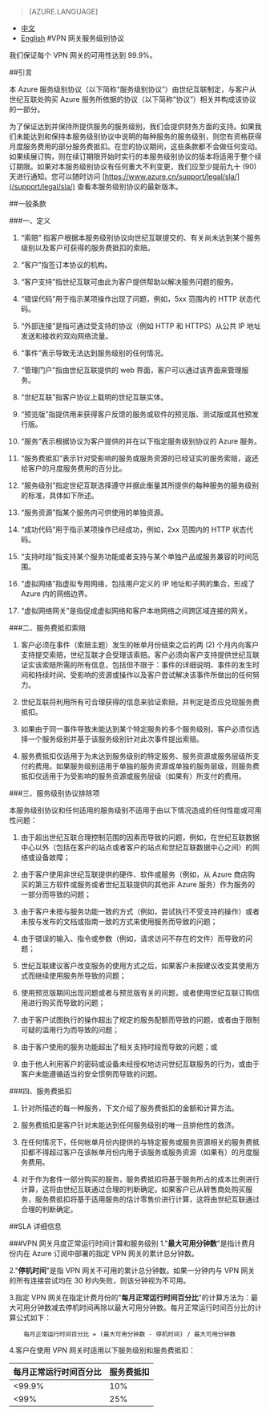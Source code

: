 <properties
	pageTitle=""
    description=""
    services=""
    documentationCenter=""
    authors=""
    manager=""
    editor=""
    tags=""/>

<tags ms.service="legal" ms.date="05/2016" wacn.date="05/2016" wacn.lang="cn"/>

> [AZURE.LANGUAGE]
- [中文](/support/sla/vpn-gateway/)
- [English](/support/sla/vpn-gateway-en/)
#VPN 网关服务级别协议

我们保证每个 VPN 网关的可用性达到 99.9%。


##引言
 

本 Azure 服务级别协议（以下简称“服务级别协议”）由世纪互联制定，与客户从世纪互联处购买 Azure 服务所依据的协议（以下简称“协议”）相关并构成该协议的一部分。

为了保证达到并保持所提供服务的服务级别，我们会提供财务方面的支持。如果我们未能达到和保持本服务级别协议中说明的每种服务的服务级别，则您有资格获得月度服务费用的部分服务费抵扣。在您的协议期间，这些条款都不会做任何变动。如果续展订购，则在续订期限开始时实行的本服务级别协议的版本将适用于整个续订期限。如果对本服务级别协议有任何重大不利变更，我们应至少提前九十 (90) 天进行通知。您可以随时访问 [https://www.azure.cn/support/legal/sla/](/support/legal/sla/) 查看本服务级别协议的最新版本。


##一般条款
 

###一、定义
 
1. “索赔” 指客户根据本服务级别协议向世纪互联提交的、有关尚未达到某个服务级别以及客户可获得的服务费抵扣的索赔。  

2. “客户”指签订本协议的机构。  

3. “客户支持”指世纪互联可由此为客户提供帮助以解决服务问题的服务。  

4. “错误代码”用于指示某项操作出现了问题，例如，5xx 范围内的 HTTP 状态代码。  

5. “外部连接”是指可通过受支持的协议（例如 HTTP 和 HTTPS）从公共 IP 地址发送和接收的双向网络流量。  

6. “事件”表示导致无法达到服务级别的任何情况。  

7. “管理门户”指由世纪互联提供的 web 界面，客户可以通过该界面来管理服务。  

8. “世纪互联”指客户协议上载明的世纪互联实体。  

9. “预览版”指提供用来获得客户反馈的服务或软件的预览版、测试版或其他预发行版。  

10. “服务”表示根据协议为客户提供的并在以下指定服务级别协议的 Azure 服务。  

11. “服务费抵扣”表示针对受影响的服务或服务资源的已经证实的服务索赔，返还给客户的月度服务费用的百分比。 
 
12. “服务级别”指定世纪互联选择遵守并据此衡量其所提供的每种服务的服务级别的标准，具体如下所述。  

13. “服务资源”指某个服务内可供使用的单独资源。  

14. “成功代码”用于指示某项操作已经成功，例如，2xx 范围内的 HTTP 状态代码。  

15. “支持时段”指支持某个服务功能或者支持与某个单独产品或服务兼容的时间范围。  

16. “虚拟网络”指虚拟专用网络，包括用户定义的 IP 地址和子网的集合，形成了 Azure 内的网络边界。 
 
17. “虚拟网络网关”是指促成虚拟网络和客户本地网络之间跨区域连接的网关。  

###二、服务费抵扣索赔

1. 客户必须在事件（索赔主题）发生的帐单月份结束之后的两 (2) 个月内向客户支持提交索赔，世纪互联才会受理该索赔。客户必须向客户支持提供世纪互联证实该索赔所需的所有信息，包括但不限于：事件的详细说明、事件的发生时间和持续时间、受影响的资源或操作以及客户尝试解决该事件所做出的任何努力。  

2. 世纪互联将利用所有可合理获得的信息来验证索赔，并判定是否应兑现服务费抵扣。  

3. 如果由于同一事件导致未能达到某个特定服务的多个服务级别，客户必须仅选择一个服务级别并基于该服务级别针对此次事件提出索赔。  

4. 服务费抵扣仅适用于为未达到服务级别的特定服务、服务资源或服务层级所支付的费用。如果服务级别适用于单独的服务资源或单独的服务层级，则服务费抵扣仅适用于为受影响的服务资源或服务层级（如果有）所支付的费用。  

###三、服务级别协议排除项


本服务级别协议和任何适用的服务级别不适用于由以下情况造成的任何性能或可用性问题：

1. 由于超出世纪互联合理控制范围的因素而导致的问题，例如，在世纪互联数据中心以外（包括在客户的站点或者客户的站点和世纪互联数据中心之间）的网络或设备故障；  

2. 由于客户使用非世纪互联提供的硬件、软件或服务（例如，从 Azure 商店购买的第三方软件或服务或者世纪互联提供的其他非 Azure 服务）作为服务的一部分而导致的问题；  

3. 由于客户未按与服务功能一致的方式（例如，尝试执行不受支持的操作）或者未按与发布的文档或指南一致的方式来使用服务而导致的问题；

4. 由于错误的输入、指令或参数（例如，请求访问不存在的文件）而导致的问题； 
 
5. 世纪互联建议客户改变服务的使用方式之后，如果客户未按建议改变其使用方式而继续使用服务所导致的问题； 
 
6. 使用预览版期间出现问题或者与预览版有关的问题，或者使用世纪互联订购信用进行购买而导致的问题；  

7. 由于客户试图执行的操作超出了规定的服务配额而导致的问题，或者由于限制可疑的滥用行为而导致的问题；  

8. 由于客户使用的服务功能超出了相关支持时段而导致的问题；或  

9. 由于他人利用客户的密码或设备未经授权地访问世纪互联服务的行为，或由于客户未能遵循适当的安全惯例而导致的问题。  

###四、服务费抵扣

1. 针对所描述的每一种服务，下文介绍了服务费抵扣的金额和计算方法。 
 
2. 服务费抵扣是客户针对未能达到任何服务级别的唯一且排他性的救济。  

3. 在任何情况下，任何帐单月份内提供的与特定服务或服务资源相关的服务费抵扣都不得超过客户在该帐单月份内用于该服务或服务资源（如果有）的月度服务费用。  

4. 对于作为套件一部分购买的服务，服务费抵扣将基于服务所占的成本比例进行计算，这将由世纪互联通过合理的判断确定。如果客户已从转售商处购买服务，服务费抵扣将基于适用服务的估计零售价进行计算，这将由世纪互联通过合理的判断确定。  


##SLA 详细信息
 

###VPN 网关月度正常运行时间计算和服务级别
1."**最大可用分钟数**"是指计费月份内在 Azure 订阅中部署的指定 VPN 网关的累计总分钟数。 

2."**停机时间**"是指 VPN 网关不可用的累计总分钟数。如果一分钟内与 VPN 网关的所有连接尝试均在 30 秒内失败，则该分钟视为不可用。
  
3.指定 VPN 网关在指定计费月份的"**每月正常运行时间百分比**"的计算方法为：最大可用分钟数减去停机时间再除以最大可用分钟数。每月正常运行时间百分比的计算公式如下：

		每月正常运行时间百分比 = (最大可用分钟数 - 停机时间) / 最大可用分钟数

4.客户在使用 VPN 网关时适用以下服务级别和服务费抵扣：

每月正常运行时间百分比 | 服务费抵扣  
---|---
<99.9% | 10%  
<99% | 25% 
